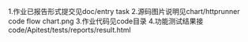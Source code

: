 1.作业已报告形式提交见doc/entry task
2.源码图片说明见chart/httprunner code flow chart.png
3.作业代码见code目录
4.功能测试结果接code/Apitest/tests/reports/result.html 
